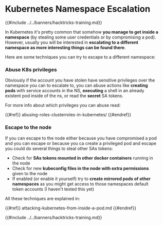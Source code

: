 # Kubernetes Namespace Escalation

{{#include ../../banners/hacktricks-training.md}}

In Kubernetes it's pretty common that somehow **you manage to get inside a namespace** (by stealing some user credentials or by compromising a pod). However, usually you will be interested in **escalating to a different namespace as more interesting things can be found there**.

Here are some techniques you can try to escape to a different namespace:

### Abuse K8s privileges

Obviously if the account you have stolen have sensitive privileges over the namespace you can to escalate to, you can abuse actions like **creating pods** with service accounts in the NS, **executing** a shell in an already existent pod inside of the ns, or read the **secret** SA tokens.

For more info about which privileges you can abuse read:

{{#ref}}
abusing-roles-clusterroles-in-kubernetes/
{{#endref}}

### Escape to the node

If you can escape to the node either because you have compromised a pod and you can escape or because you ca create a privileged pod and escape you could do several things to steal other SAs tokens:

- Check for **SAs tokens mounted in other docker containers** running in the node
- Check for new **kubeconfig files in the node with extra permissions** given to the node
- If enabled (or enable it yourself) try to **create mirrored pods of other namespaces** as you might get access to those namespaces default token accounts (I haven't tested this yet)

All these techniques are explained in:

{{#ref}}
attacking-kubernetes-from-inside-a-pod.md
{{#endref}}

{{#include ../../banners/hacktricks-training.md}}



